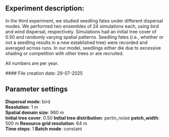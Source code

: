 ﻿## Experiment description:

In the third experiment, we studied seedling fates under different dispersal modes. We performed two ensembles of 24 simulations each, using bird and wind dispersal, respectively. Simulations had an initial tree cover of 0.50 and randomly varying spatial patterns. Seedling fates (i.e., whether or not a seedling results in a new established tree) were recorded and averaged across runs. In our model, seedlings either die due to excessive shading or competition with other trees or are recruited.

All numbers are per year.



\#### File creation date: 29-07-2025



## Parameter settings

**Dispersal mode**: bird  
**Resolution**: 1 m  
**Spatial domain size**: 960 m  
**Initial tree cover**: 0.50
**Initial tree distribution**:  perlin\_noise
**patch\_width**: 500 m
**Resource grid resolution**: 64 m  
**Time steps**: 1
**Batch mode**: constant


